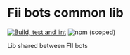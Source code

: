 # Fii bots common lib

[![Build, test and lint](https://github.com/federation-interservices-d-informatique/fiibot-common/actions/workflows/release.yml/badge.svg)](https://github.com/federation-interservices-d-informatique/fiibot-common/actions/workflows/release.yml)
![npm (scoped)](https://img.shields.io/npm/v/@federation-interservices-d-informatique/fiibot-common?color=pink&style=for-the-badge)

Lib shared between FII bots
